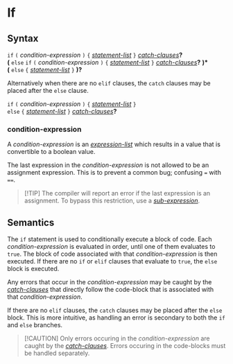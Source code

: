 # If

## Syntax

`if` `(` _condition-expression_ `)` `{` [_statement-list_](statement_list.md) `}` [_catch-clauses_](catch_clauses.md)**?**\
__(__ `else` `if` `(` _condition-expression_ `)` `{` [_statement-list_](statement_list.md) `}` [_catch-clauses_](catch_clauses.md)**?** __)*__\
__(__ `else` `{` [_statement-list_](statement_list.md) `}` __)?__

Alternatively when there are no `elif` clauses, the `catch` clauses may be
placed after the `else` clause.

`if` `(` _condition-expression_ `)` `{` [_statement-list_](statement_list.md) `}`\
`else` `{` [_statement-list_](statement_list.md) `}` [_catch-clauses_](catch_clauses.md)**?**

### condition-expression
A _condition-expression_ is an [_expression-list_](expression_list.md) which
results in a value that is convertible to a boolean value.

The last expression in the _condition-expression_ is not allowed to be an
assignment expression. This is to prevent a common bug; confusing `=` with `==`.

> [!TIP] The compiler will report an error if the last expression is an
> assignment. To bypass this restriction, use a
> [_sub-expression_](sub_expression.md).

## Semantics
The `if` statement is used to conditionally execute a block of code. Each
_condition-expression_ is evaluated in order, until one of them evaluates to
`true`. The block of code associated with that _condition-expression_ is then
executed. If there are no `if` or `elif` clauses that evaluate to `true`, the
`else` block is executed.

Any errors that occur in the _condition-expression_ may be caught by the
[_catch-clauses_](catch_clauses.md) that directly follow the code-block that is
associated with that _condition-expression_.

If there are no `elif` clauses, the `catch` clauses may be placed after the
`else` block. This is more intuitive, as handling an error is secondary to both
the `if` and `else` branches.

> [!CAUTION] Only errors occuring in the _condition-expression_ are caught by
> the [_catch-clauses_](catch_clauses.md). Errors occuring in the code-blocks
> must be handled separately.
